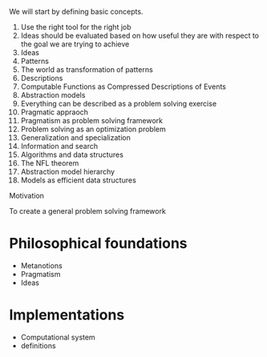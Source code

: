 We will start by defining basic concepts.

1. Use the right tool for the right job
2. Ideas should be evaluated based on how useful they are with respect to the goal we are trying to achieve
3. Ideas
4. Patterns
5. The world as transformation of patterns
6. Descriptions
7. Computable Functions as Compressed Descriptions of Events
8. Abstraction models
9. Everything can be described as a problem solving exercise
10. Pragmatic appraoch
11. Pragmatism as problem solving framework
12. Problem solving as an optimization problem
13. Generalization and specialization
14. Information and search
15. Algorithms and data structures
16. The NFL theorem
17. Abstraction model hierarchy
18. Models as efficient data structures
    
Motivation

To create a general problem solving framework

# Philosophical foundations

- Metanotions
- Pragmatism
- Ideas

#  Implementations

- Computational system
- definitions

